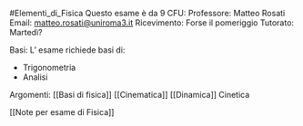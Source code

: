 #Elementi_di_Fisica
Questo esame è da 9 CFU:
Professore: Matteo Rosati
Email: matteo.rosati@uniroma3.it
Ricevimento: Forse il pomeriggio
Tutorato: Martedì?

Basi:
L’ esame richiede basi di:
- Trigonometria
- Analisi

Argomenti:
[[Basi di fisica]]
[[Cinematica]]
[[Dinamica]]
Cinetica

[[Note per esame di Fisica]]